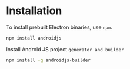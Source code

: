 # Installation
To install prebuilt Electron binaries, use `npm`.
```sh
npm install androidjs
```

Install Android JS project `generator and builder`
```sh
npm install -g androidjs-builder
```



